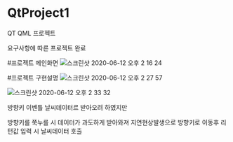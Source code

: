 # QtProject1
QT QML 프로젝트

요구사항에 따른 프로젝트 완료


#프로젝트 메인화면
![스크린샷 2020-06-12 오후 2 16 24](https://user-images.githubusercontent.com/42634661/84467628-aecec300-acb7-11ea-8a0f-282c1d99de5d.png)

#프로젝트 구현설명
![스크린샷 2020-06-12 오후 2 27 57](https://user-images.githubusercontent.com/42634661/84468301-73cd8f00-acb9-11ea-9f6c-66132845ecf4.png)

![스크린샷 2020-06-12 오후 2 33 32](https://user-images.githubusercontent.com/42634661/84468654-5816b880-acba-11ea-9c8c-992737673f77.png)


방향키 이벤틀 날씨데이터르 받아오려 하였지만

방향키를 쭉누를 시 데이터가 과도하게 받아와져 지연현상발생으로 방향키로 이동후 리턴값 입력 시 날씨데이터 호출
